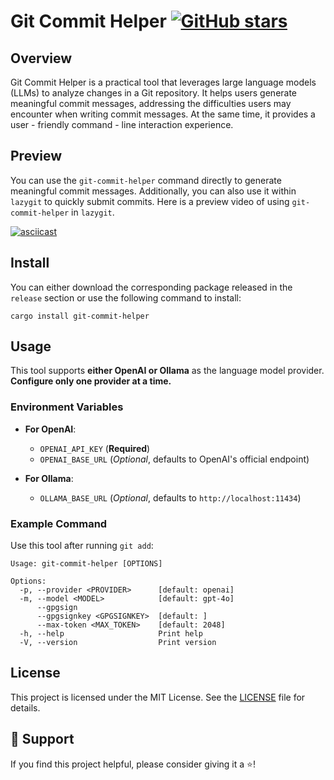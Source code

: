 # Git Commit Helper [![GitHub stars](https://img.shields.io/github/stars/newdee/git-commit-helper.svg?style=social)](https://github.com/newdee/git-commit-helper)

## Overview
Git Commit Helper is a practical tool that leverages large language models (LLMs) to analyze changes in a Git repository. It helps users generate meaningful commit messages, addressing the difficulties users may encounter when writing commit messages. At the same time, it provides a user - friendly command - line interaction experience.

## Preview
You can use the `git-commit-helper` command directly to generate meaningful commit messages. Additionally, you can also use it within `lazygit` to quickly submit commits. Here is a preview video of using `git-commit-helper` in `lazygit`.

[![asciicast](https://asciinema.org/a/718306.svg)](https://asciinema.org/a/718306)

## Install
You can either download the corresponding package released in the `release` section or use the following command to install:

```
cargo install git-commit-helper
```

## Usage

This tool supports **either OpenAI or Ollama** as the language model provider.  
**Configure only one provider at a time.**

### Environment Variables

- **For OpenAI**:
  - `OPENAI_API_KEY` (**Required**)
  - `OPENAI_BASE_URL` (*Optional*, defaults to OpenAI's official endpoint)

- **For Ollama**:
  - `OLLAMA_BASE_URL` (*Optional*, defaults to `http://localhost:11434`)

### Example Command

Use this tool after running `git add`:

```
Usage: git-commit-helper [OPTIONS]

Options:
  -p, --provider <PROVIDER>      [default: openai]
  -m, --model <MODEL>            [default: gpt-4o]
      --gpgsign
      --gpgsignkey <GPGSIGNKEY>  [default: ]
      --max-token <MAX_TOKEN>    [default: 2048]
  -h, --help                     Print help
  -V, --version                  Print version
```

## License
This project is licensed under the MIT License. See the [LICENSE](LICENSE) file for details.

## 🙏 Support
If you find this project helpful, please consider giving it a ⭐️!
